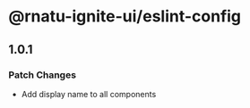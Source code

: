 # @rnatu-ignite-ui/eslint-config

## 1.0.1

### Patch Changes

- Add display name to all components
